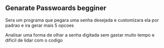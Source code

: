 ## Genarate Passwoards begginer
Sera um programa que pegara uma senha desejada e customizara ela por padrao e ira gerar mais 5 opcoes

Analisar uma forma de olhar a senha digitada sem gastar muito tempo e dificil de lidar com o codigo